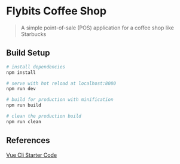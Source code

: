# Flybits Coffee Shop

> A simple point-of-sale (POS) application for a coffee shop like Starbucks



## Build Setup

``` bash
# install dependencies
npm install

# serve with hot reload at localhost:8080
npm run dev

# build for production with minification
npm run build

# clean the production build
npm run clean
```

## References

[Vue Cli Starter Code](https://www.google.com)

